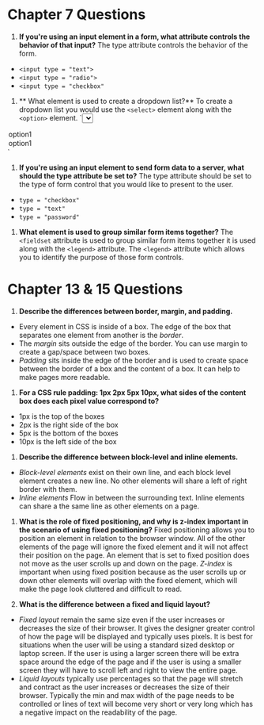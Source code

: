 # Chapter 7 Questions

1. **If you're using an input element in a form, what attribute controls the behavior of that input?**
The type attribute controls the behavior of the form.
- `<input type = "text">`
- `<input type = "radio">`
- `<input type = "checkbox"`

1. ** What element is used to create a dropdown list?**
To create a dropdown list you would use the `<select>` element along with the `<option>` element.
`<select name = "dropdown">
 <option value = "option1">option1</option>
 <option value = "option2">option1</option>
</select>`

1. **If you're using an input element to send form data to a server, what should the type attribute be set to?**
The type attribute should be set to the type of form control that you would like to present to the user.
- `type = "checkbox"`
- `type = "text"`
- `type = "password"`

1. **What element is used to group similar form items together?**
The `<fieldset` attribute is used to group similar form items together it is used along with the `<legend>` attribute. The `<legend>`
attribute which allows you to identify the purpose of those form controls.

# Chapter 13 & 15 Questions

1. **Describe the differences between border, margin, and padding.**
- Every element in CSS is inside of a box. The edge of the box that separates one element from another is the *border*.
- The *margin* sits outside the edge of the border. You can use margin to create a gap/space between two boxes.
- *Padding* sits inside the edge of the border and is used to create space between the border of a box and the content of a box. It can help to make pages more readable.

1. **For a CSS rule padding: 1px 2px 5px 10px, what sides of the content box does each pixel value correspond to?**
- 1px is the top of the boxes
- 2px is the right side of the box
- 5px is the bottom of the boxes
- 10px is the left side of the box

1. **Describe the difference between block-level and inline elements.**
- *Block-level elements* exist on their own line, and each block level element creates a new line. No other elements will share a left of right border with them.
- *Inline elements* Flow in between the surrounding text. Inline elements can share a the same line as other elements on a page.

1. **What is the role of fixed positioning, and why is z-index important in the scenario of using fixed positioning?**
Fixed positioning allows you to position an element in relation to the browser window. All of the other elements of the page will ignore the fixed element and it will not affect their position on the page. An element that is set to fixed position does not move as the user scrolls up and down on the page. *Z-index* is important when using fixed position because as the user scrolls up or down other elements will overlap with the fixed element, which will make the page look cluttered and difficult to read.

1. **What is the difference between a fixed and liquid layout?**
- *Fixed layout* remain the same size even if the user increases or decreases the size of their browser. It gives the designer greater control of how the page will be displayed and typically uses pixels. It is best for situations when the user will be using a standard sized desktop or laptop screen. If the user is using a larger screen there will be extra space around the edge of the page and if the user is using a smaller screen they will have to scroll left and right to view the entire page.
- *Liquid layouts* typically use percentages so that the page will stretch and contract as the user increases or decreases the size of their browser. Typically the min and max width of the page needs to be controlled or lines of text will become very short or very long which has a negative impact on the readability of the page.

